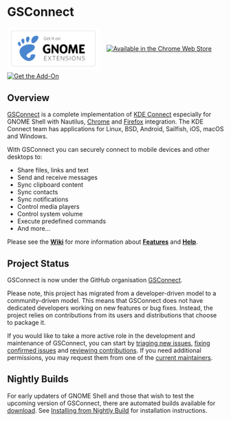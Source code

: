 # GSConnect

[<img src="https://raw.githubusercontent.com/andyholmes/gnome-shell-extensions-badge/master/get-it-on-ego.svg?sanitize=true" alt="Get it on GNOME Extensions" height="100" align="middle">][ego] [<img alt="Available in the Chrome Web Store" src="https://storage.googleapis.com/chrome-gcs-uploader.appspot.com/image/WlD8wC6g8khYWPJUsQceQkhXSlv1/UV4C4ybeBTsZt43U4xis.png" align="middle" hspace="12"/>][chrome] [<img src="https://ffp4g1ylyit3jdyti1hqcvtb-wpengine.netdna-ssl.com/addons/files/2015/11/get-the-addon.png" alt="Get the Add-On" align="middle">][firefox]

## Overview

[GSConnect][ego] is a complete implementation of [KDE Connect][kdeconnect]
especially for GNOME Shell with Nautilus, [Chrome][chrome] and
[Firefox][firefox] integration. The KDE Connect team has applications for Linux,
BSD, Android, Sailfish, iOS, macOS and Windows.

With GSConnect you can securely connect to mobile devices and other desktops to:

* Share files, links and text
* Send and receive messages
* Sync clipboard content
* Sync contacts
* Sync notifications
* Control media players
* Control system volume
* Execute predefined commands
* And more…

Please see the **[Wiki][wiki]** for more information about
**[Features][features]** and **[Help][help]**.

## Project Status

GSConnect is now under the GitHub organisation [GSConnect][gsconnect-org].

Please note, this project has migrated from a developer-driven model to a
community-driven model. This means that GSConnect does not have dedicated
developers working on new features or bug fixes. Instead, the project relies on
contributions from its users and distributions that choose to package it.

If you would like to take a more active role in the development and maintenance
of GSConnect, you can start by [triaging new issues][issues],
[fixing confirmed issues][help-wanted] and [reviewing contributions][needs-review].
If you need additional permissions, you may request them from one of the
[current maintainers][people].

## Nightly Builds

For early updaters of GNOME Shell and those that wish to test the upcoming version
of GSConnect, there are automated builds available for [download][nightly-build].
See [Installing from Nightly Build][nightly-install] for installation instructions.

[ego]: https://extensions.gnome.org/extension/1319/gsconnect/
[chrome]: https://chrome.google.com/webstore/detail/gsconnect/jfnifeihccihocjbfcfhicmmgpjicaec
[firefox]: https://addons.mozilla.org/firefox/addon/gsconnect/
[kdeconnect]: https://userbase.kde.org/KDEConnect
[wiki]: https://github.com/GSConnect/gnome-shell-extension-gsconnect/wiki/
[features]: https://github.com/GSConnect/gnome-shell-extension-gsconnect/wiki/Features
[help]: https://github.com/GSConnect/gnome-shell-extension-gsconnect/wiki/Help

[gsconnect-org]: https://github.com/GSConnect
[issues]: https://github.com/GSConnect/gnome-shell-extension-gsconnect/issues
[help-wanted]: https://github.com/GSConnect/gnome-shell-extension-gsconnect/issues?q=is%3Aissue+is%3Aopen+label%3A%22help+wanted%22
[needs-review]: https://github.com/GSConnect/gnome-shell-extension-gsconnect/pulls?q=is%3Apr+is%3Aopen+label%3A%22needs+review%22
[people]: https://github.com/orgs/GSConnect/people
[nightly-build]: https://nightly.link/GSConnect/gnome-shell-extension-gsconnect/workflows/main/main/test-build.zip
[nightly-install]: https://github.com/GSConnect/gnome-shell-extension-gsconnect/wiki/Installation#install-from-nightly-build
